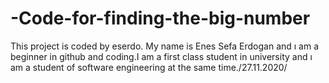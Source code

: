 # -Code-for-finding-the-big-number
This project is coded by eserdo.
My name is Enes Sefa Erdogan and ı am a beginner in github and coding.I am a first class student in university and ı am a student of software engineering at the same time./27.11.2020/

